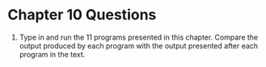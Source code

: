 # Chapter 10 Questions
1. Type in and run the 11 programs presented in this chapter. Compare the 
output produced by each program with the output presented after each program in 
the text.

